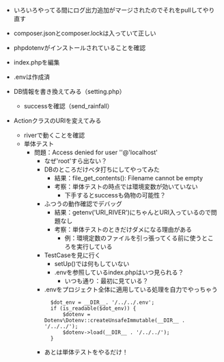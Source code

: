 - いろいろやってる間にログ出力追加がマージされたのでそれをpullしてやり直す
- composer.jsonとcomposer.lockは入っていて正しい

- phpdotenvがインストールされていることを確認
- index.phpを編集
- .envは作成済
- DB情報を書き換えてみる（setting.php）
  - successを確認（send_rainfall）
- ActionクラスのURIを変えてみる
  - riverで動くことを確認
  - 単体テスト
    - 問題：Access denied for user ''@'localhost'
      - なぜ'root'すら出ない？
      - DBのところだけベタ打ちにしてやってみた
        - 結果：file_get_contents(): Filename cannot be empty
        - 考察：単体テストの時点では環境変数が効いていない
          - 下手するとsuccessも偽物の可能性？
      - ふつうの動作確認でデバッグ
        - 結果：getenv('URI_RIVER')にちゃんとURI入っているので問題なし
        - 考察：単体テストのときだけダメになる理由がある
          - 例：環境定数のファイルを引っ張ってくる前に使うところを実行している
      - TestCaseを見に行く
        - setUp()では何もしていない
        - .envを参照しているindex.phpはいつ見られる？
          - いつも通り：最初に見ている？
      - .envをプロジェクト全体に適用している処理を自力でやっちゃう
        ```
          $dot_env = __DIR__. '/../../.env';
          if (is_readable($dot_env)) {
              $dotenv = Dotenv\Dotenv::createUnsafeImmutable(__DIR__ . '/../../');
              $dotenv->load(__DIR__ . '/../../');
          }
        ```
      - あとは単体テストをやるだけ！
